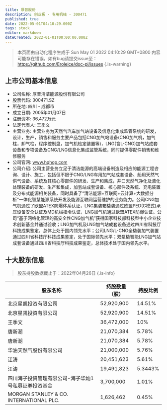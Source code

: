```yaml
---
title: 厚普股份
description: 创业板 - 专用机械 - 300471
published: true
date: 2022-05-01T04:10:29.000Z
tags: stock
editor: markdown
dateCreated: 2022-01-01T00:00:00.000Z
---
```


> 本页面由自动化程序生成于 Sun May 01 2022 04:10:29 GMT+0800
> 内容可能存在错误，如有bug请提交issue至：https://github.com/Eroleice/doc-pi/issues
{.is-warning}

## 上市公司基本信息
- 公司名称: 厚普清洁能源股份有限公司
- 股票代码: 300471.SZ
- 所在地: 四川 - 成都市
- 成立日期: 2005年01月07日
- 注册资本: 36,472万元
- 法定代表人: 王季文
- 主营业务: 主营业务为天然气汽车加气站设备及信息化集成监管系统的研发，设计，生产，销售和服务主要产品包括CNG加气站设备(CNG加气机，加气柱，卸气柱，程序控制盘，加气机检定装置等)，LNG(含L-CNG)加气站成套设备和专项设备及CNG/LNG信息化集成监管系统，同时提供零配件销售和维修服务
- 公司官网: www.hqhop.com
- 公司介绍: 公司主营业务立足于清洁能源的高端设备制造及相应的能源工程咨询、设计、施工，包括但不限于CNG/LNG车用加气站成套设备、船用天然气供气设备、系统及其核心零部件的研发、生产和集成，井口天然气净化及液化处理装备的研发、生产和集成，加氢站成套设备、核心部件及系统、充电装置及分布式能源相关装备，同时具备了“清洁能源+互联网+云计算+大数据分析”一体化智慧能源系统开发及能源互联网运营维护的业务能力。公司CNG加气机通过了欧盟ATEX防爆体系认证，LNG集装箱橇装通过欧盟PED(G模式)承压设备安全认证及MD机械指令认证，LNG加气机通过欧盟ATEX防爆认证。公司“基于网络化管理的高安全性CNG加气机”获得国家科技部科技型中小企业技术创新基金并通过验收；LNG加气机及LNG加气站成套设备通过四川省科技厅科技成果鉴定，总体上处于国内领先水平；公司LNG/L-CNG全橇装加气装置通过四川省科技厅科技成果鉴定，处于国际领先水平；双泵橇智能LNG加气站成套设备通过四川省科技厅科技成果鉴定，总体技术处于国内领先水平。


## 十大股东信息
> 股东持股数据截止于：2022年04月26日
{.is-info}

| 股东名称 | 持股数量（股） | 持股比例 |
| --- | --- | --- |
| 北京星凯投资有限公司 | 52,920,900 | 14.51% |
| 北京星凯投资有限公司 | 52,920,900 | 14.51% |
| 王季文 | 36,472,000 | 10% |
| 唐新潮 | 21,070,384 | 5.78% |
| 唐新潮 | 21,070,384 | 5.78% |
| 华油天然气股份有限公司 | 21,000,000 | 5.76% |
| 江涛 | 20,451,623 | 5.61% |
| 江涛 | 19,491,823 | 5.3443% |
| 四川海子投资管理有限公司-海子华灿1号私募证券投资基金 | 3,700,000 | 1.01% |
| MORGAN STANLEY & CO. INTERNATIONAL PLC. | 1,626,462 | 0.45% |





